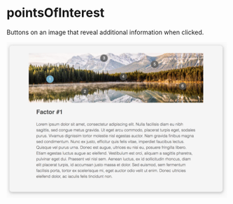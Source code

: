 # pointsOfInterest
Buttons on an image that reveal additional information when clicked.


![Points of Interest Mockup](https://github.com/mirandalwashburn/pointsOfInterest/blob/master/POI_MOCKUP.png)
